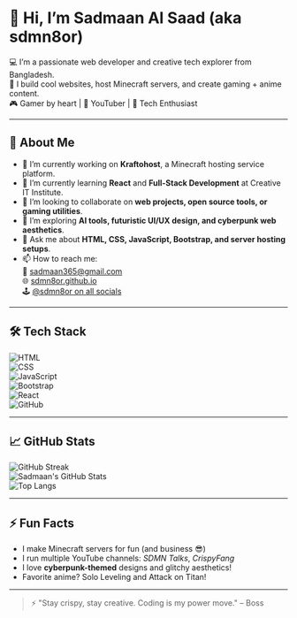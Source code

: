 # 👋 Hi, I’m Sadmaan Al Saad (aka sdmn8or)

💻 I’m a passionate web developer and creative tech explorer from Bangladesh.  
🚀 I build cool websites, host Minecraft servers, and create gaming + anime content.  
🎮 Gamer by heart | 🎥 YouTuber | 🧠 Tech Enthusiast  

---

## 🧠 About Me
- 🔭 I’m currently working on **Kraftohost**, a Minecraft hosting service platform.
- 🌱 I’m currently learning **React** and **Full-Stack Development** at Creative IT Institute.
- 👯 I’m looking to collaborate on **web projects, open source tools, or gaming utilities**.
- 🤔 I’m exploring **AI tools, futuristic UI/UX design, and cyberpunk web aesthetics**.
- 💬 Ask me about **HTML, CSS, JavaScript, Bootstrap, and server hosting setups**.
- 📫 How to reach me:  
  📧 sadmaan365@gmail.com  
  🌐 [sdmn8or.github.io](https://sdmn8or.github.io)  
  🕹️ [@sdmn8or on all socials](https://facebook.com/sdmn8or)  

---

## 🛠️ Tech Stack
![HTML](https://img.shields.io/badge/HTML-E34F26?logo=html5&logoColor=white)  
![CSS](https://img.shields.io/badge/CSS-1572B6?logo=css3&logoColor=white)  
![JavaScript](https://img.shields.io/badge/JavaScript-F7DF1E?logo=javascript&logoColor=black)  
![Bootstrap](https://img.shields.io/badge/Bootstrap-7952B3?logo=bootstrap&logoColor=white)  
![React](https://img.shields.io/badge/React-20232A?logo=react&logoColor=61DAFB)  
![GitHub](https://img.shields.io/badge/GitHub-181717?logo=github&logoColor=white)

---

## 📈 GitHub Stats
![GitHub Streak](https://streak-stats.demolab.com?user=sdmn8or&theme=radical&hide_border=true)  
![Sadmaan's GitHub Stats](https://github-readme-stats.vercel.app/api?username=sdmn8or&show_icons=true&theme=radical&hide_border=true)  
![Top Langs](https://github-readme-stats.vercel.app/api/top-langs/?username=sdmn8or&layout=compact&theme=radical)

---

## ⚡ Fun Facts
- I make Minecraft servers for fun (and business 😎)
- I run multiple YouTube channels: *SDMN Talks*, *CrispyFang*
- I love **cyberpunk-themed** designs and glitchy aesthetics!
- Favorite anime? Solo Leveling and Attack on Titan!

---

> ⚡ "Stay crispy, stay creative. Coding is my power move." – Boss

